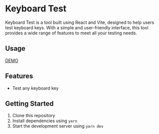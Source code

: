 # Keyboard Test

Keyboard Test is a tool built using React and Vite, designed to help users test keyboard keys. With a simple and user-friendly interface, this tool provides a wide range of features to meet all your testing needs. 

## Usage

[DEMO](https://lanpong.github.io/keyboard-test/)

## Features

- Test any keyboard key

## Getting Started

1. Clone this repository
2. Install dependencies using `yarn`
3. Start the development server using `yarn dev`
